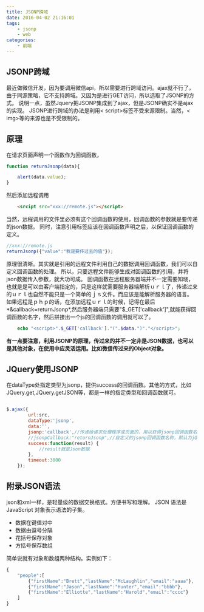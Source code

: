 ```yaml
---
title: JSONP跨域
date: 2016-04-02 21:16:01
tags:
    - jsonp
    - web
categories:
    - 前端
---
```

## JSONP跨域
最近做微信开发，因为要调用微信api，所以需要进行跨域访问。ajax就不行了，由于同源策略，它不支持跨域。又因为是进行GET访问，所以选取了JSONP的方式。
说明一点，虽然Jquery把JSONP集成到了ajax，但是JSONP确实不是ajax的实现。
JSONP进行跨域的办法是利用< script>标签不受来源限制。当然，< img>等的来源也是不受限制的。
<!-- more -->

## 原理
在请求页面声明一个函数作为回调函数，

```JavaScript
function returnJsonp(data){

	alert(data.value);
}
```

然后添加远程调用

```HTML
	<srcipt src="xxx://remote.js"></script>
```
当然，远程调用的文件里必须有这个回调函数的使用，回调函数的参数就是要传递的json数据。
同时，注意引用标签应该在回调函数声明之后，以保证回调函数的定义。

```JavaScript
//xxx://remote.js
returnJsonp({"value":"我是要传过去的值"});
```
原理很清晰。其实就是引用的远程文件利用自己的数据调用回调函数，我们可以自定义回调函数的处理。
所以，只要远程文件能够生成对回调函数的引用，并将json数据传入参数，就大功可成。
回调函数在远程服务器端并不一定需要知晓，也就是是可以由客户端指定的，只是这样就需要服务器端解析ｕｒｌ了，传递过来的ｕｒｌ也自然不能只是一个简单的ｊｓ文件。而应该是能解析服务器的语言。
如果远程是ｐｈｐ的话，在添加远程ｕｒｌ的时候，记得在最后*&callback=returnJsonp*,然后服务器端只需要"$_GET['callback']",就能获得回调函数的名字，然后拼接出一个js的回调函数的调用就可以了。

```PHP
	echo "<script>".$_GET['callback']."(".$data.")"."</script>";
```

**有一点要注意，利用JSONP的原理，传过来的并不一定非是JSON数据，也可以是其他对象，在使用中应灵活运用。比如微信传过来的Object对象。**

## JQuery使用JSONP
在dataType处指定类型为jsonp，提供success的回调函数。其他的方式，比如JQuery.get,JQuery.getJSON等，都是一样的指定类型和回调函数就可。
```JavaScript

$.ajax({
        url:src,
        dataType:'jsonp',
        data:'',
        jsonp:'callback',//传递给请求处理程序或页面的，用以获得jsonp回调函数名的参数名(一般默认为:callback)
        //jsonpCallback:"returnJsonp",//自定义的jsonp回调函数名称，默认为jQuery自动生成的随机函数名，也可以写"?"，jQuery会自动为你处理数据
        success:function(result) {
			//result就是Json数据
        },
        timeout:3000
    });
```

## 附录JSON语法
json和xml一样，是轻量级的数据交换格式。方便书写和理解。
JSON 语法是 JavaScript 对象表示语法的子集。
- 数据在键值对中
- 数据由逗号分隔
- 花括号保存对象
- 方括号保存数组

简单说就有对象和数组两种结构。实例如下：

```JavaScript
{
    "people":[
        {"firstName":"Brett","lastName":"McLaughlin","email":"aaaa"},
        {"firstName":"Jason","lastName":"Hunter","email":"bbbb"},
        {"firstName":"Elliotte","lastName":"Harold","email":"cccc"}
    ]
}
```
